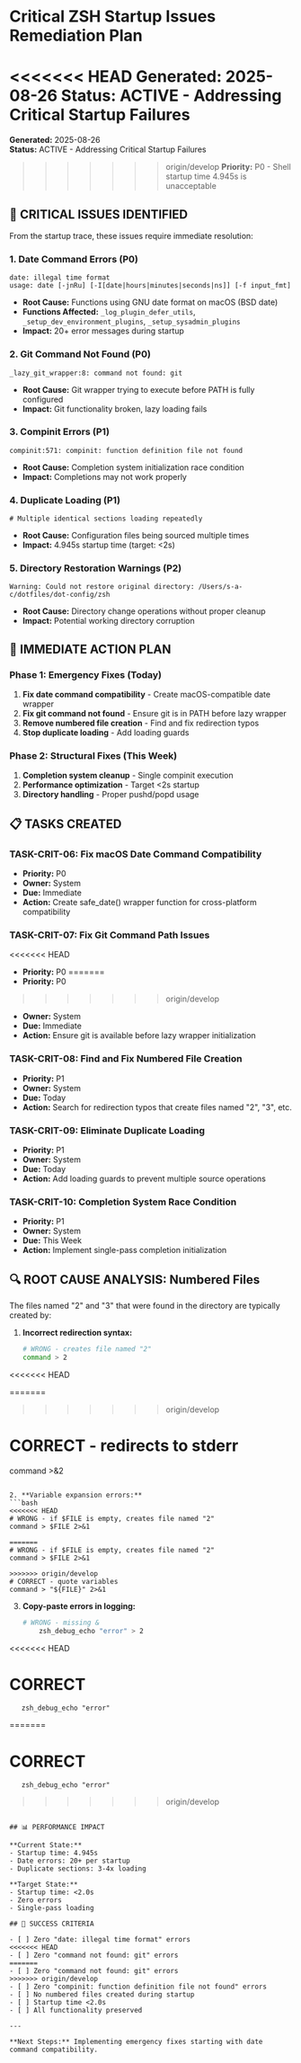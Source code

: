 # Critical ZSH Startup Issues Remediation Plan

<<<<<<< HEAD
**Generated:** 2025-08-26
**Status:** ACTIVE - Addressing Critical Startup Failures
=======
**Generated:** 2025-08-26  
**Status:** ACTIVE - Addressing Critical Startup Failures  
>>>>>>> origin/develop
**Priority:** P0 - Shell startup time 4.945s is unacceptable

## 🚨 CRITICAL ISSUES IDENTIFIED

From the startup trace, these issues require immediate resolution:

### 1. **Date Command Errors (P0)**
```
date: illegal time format
usage: date [-jnRu] [-I[date|hours|minutes|seconds|ns]] [-f input_fmt]
```
- **Root Cause:** Functions using GNU date format on macOS (BSD date)
- **Functions Affected:** `_log_plugin_defer_utils`, `_setup_dev_environment_plugins`, `_setup_sysadmin_plugins`
- **Impact:** 20+ error messages during startup

### 2. **Git Command Not Found (P0)**
```
_lazy_git_wrapper:8: command not found: git
```
- **Root Cause:** Git wrapper trying to execute before PATH is fully configured
- **Impact:** Git functionality broken, lazy loading fails

### 3. **Compinit Errors (P1)**
```
compinit:571: compinit: function definition file not found
```
- **Root Cause:** Completion system initialization race condition
- **Impact:** Completions may not work properly

### 4. **Duplicate Loading (P1)**
```
# Multiple identical sections loading repeatedly
```
- **Root Cause:** Configuration files being sourced multiple times
- **Impact:** 4.945s startup time (target: <2s)

### 5. **Directory Restoration Warnings (P2)**
```
Warning: Could not restore original directory: /Users/s-a-c/dotfiles/dot-config/zsh
```
- **Root Cause:** Directory change operations without proper cleanup
- **Impact:** Potential working directory corruption

## 🎯 IMMEDIATE ACTION PLAN

### Phase 1: Emergency Fixes (Today)
1. **Fix date command compatibility** - Create macOS-compatible date wrapper
2. **Fix git command not found** - Ensure git is in PATH before lazy wrapper
3. **Remove numbered file creation** - Find and fix redirection typos
4. **Stop duplicate loading** - Add loading guards

### Phase 2: Structural Fixes (This Week)
1. **Completion system cleanup** - Single compinit execution
2. **Performance optimization** - Target <2s startup
3. **Directory handling** - Proper pushd/popd usage

## 📋 TASKS CREATED

### TASK-CRIT-06: Fix macOS Date Command Compatibility
- **Priority:** P0
- **Owner:** System
- **Due:** Immediate
- **Action:** Create safe_date() wrapper function for cross-platform compatibility

### TASK-CRIT-07: Fix Git Command Path Issues
<<<<<<< HEAD
- **Priority:** P0
=======
- **Priority:** P0  
>>>>>>> origin/develop
- **Owner:** System
- **Due:** Immediate
- **Action:** Ensure git is available before lazy wrapper initialization

### TASK-CRIT-08: Find and Fix Numbered File Creation
- **Priority:** P1
- **Owner:** System
- **Due:** Today
- **Action:** Search for redirection typos that create files named "2", "3", etc.

### TASK-CRIT-09: Eliminate Duplicate Loading
- **Priority:** P1
- **Owner:** System
- **Due:** Today
- **Action:** Add loading guards to prevent multiple source operations

### TASK-CRIT-10: Completion System Race Condition
- **Priority:** P1
- **Owner:** System
- **Due:** This Week
- **Action:** Implement single-pass completion initialization

## 🔍 ROOT CAUSE ANALYSIS: Numbered Files

The files named "2" and "3" that were found in the directory are typically created by:

1. **Incorrect redirection syntax:**
   ```bash
   # WRONG - creates file named "2"
   command > 2
<<<<<<< HEAD

=======
   
>>>>>>> origin/develop
   # CORRECT - redirects to stderr
   command >&2
   ```

2. **Variable expansion errors:**
   ```bash
<<<<<<< HEAD
   # WRONG - if $FILE is empty, creates file named "2"
   command > $FILE 2>&1

=======
   # WRONG - if $FILE is empty, creates file named "2"  
   command > $FILE 2>&1
   
>>>>>>> origin/develop
   # CORRECT - quote variables
   command > "${FILE}" 2>&1
   ```

3. **Copy-paste errors in logging:**
   ```bash
   # WRONG - missing &
       zsh_debug_echo "error" > 2
<<<<<<< HEAD

   # CORRECT
       zsh_debug_echo "error"
=======
   
   # CORRECT
       zsh_debug_echo "error" 
>>>>>>> origin/develop
   ```

## 📊 PERFORMANCE IMPACT

**Current State:**
- Startup time: 4.945s
- Date errors: 20+ per startup
- Duplicate sections: 3-4x loading

**Target State:**
- Startup time: <2.0s
- Zero errors
- Single-pass loading

## 🚀 SUCCESS CRITERIA

- [ ] Zero "date: illegal time format" errors
<<<<<<< HEAD
- [ ] Zero "command not found: git" errors
=======
- [ ] Zero "command not found: git" errors  
>>>>>>> origin/develop
- [ ] Zero "compinit: function definition file not found" errors
- [ ] No numbered files created during startup
- [ ] Startup time <2.0s
- [ ] All functionality preserved

---

**Next Steps:** Implementing emergency fixes starting with date command compatibility.
